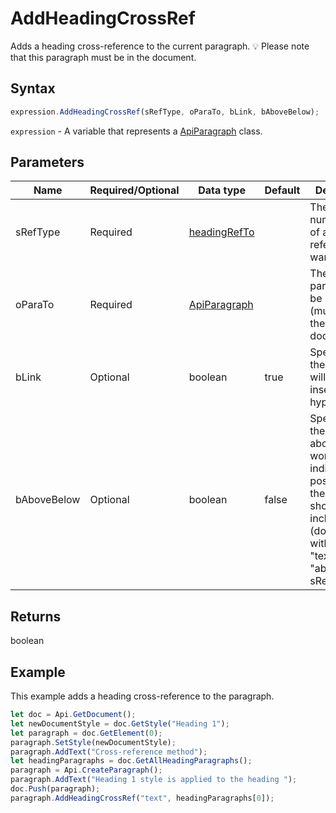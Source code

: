 # AddHeadingCrossRef

Adds a heading cross-reference to the current paragraph.
💡 Please note that this paragraph must be in the document.

## Syntax

```javascript
expression.AddHeadingCrossRef(sRefType, oParaTo, bLink, bAboveBelow);
```

`expression` - A variable that represents a [ApiParagraph](../ApiParagraph.md) class.

## Parameters

| **Name** | **Required/Optional** | **Data type** | **Default** | **Description** |
| ------------- | ------------- | ------------- | ------------- | ------------- |
| sRefType | Required | [headingRefTo](../../Enumeration/headingRefTo.md) |  | The text or numeric value of a heading reference you want to insert. |
| oParaTo | Required | [ApiParagraph](../../ApiParagraph/ApiParagraph.md) |  | The heading paragraph to be referred to (must be in the document). |
| bLink | Optional | boolean | true | Specifies if the reference will be inserted as a hyperlink. |
| bAboveBelow | Optional | boolean | false | Specifies if the above/below words indicating the position of the reference should be included (don't used with the "text" and "aboveBelow" sRefType). |

## Returns

boolean

## Example

This example adds a heading cross-reference to the paragraph.

```javascript editor-docx
let doc = Api.GetDocument();
let newDocumentStyle = doc.GetStyle("Heading 1");
let paragraph = doc.GetElement(0);
paragraph.SetStyle(newDocumentStyle);
paragraph.AddText("Cross-reference method");
let headingParagraphs = doc.GetAllHeadingParagraphs();
paragraph = Api.CreateParagraph();
paragraph.AddText("Heading 1 style is applied to the heading ");
doc.Push(paragraph);
paragraph.AddHeadingCrossRef("text", headingParagraphs[0]);
```
